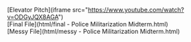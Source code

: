 [Elevator Pitch](iframe src="https://www.youtube.com/watch?v=ODGyJQX8AGA")  
[Final File](html/final - Police Militarization Midterm.html)  
[Messy File](html/messy - Police Militarization Midterm.html)
